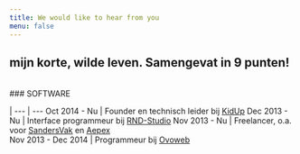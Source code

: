 ```yaml
---
title: We would like to hear from you
menu: false
---
```


## mijn korte, wilde leven. Samengevat in 9 punten! 
<br/>
### SOFTWARE

 | 
--- | --- 
Oct 2014 - Nu | Founder en technisch leider bij <a href='http://kidup.dk/'>KidUp</a>
Dec 2013 - Nu | Interface programmeur bij <a href='http://rnd-studio.com/'>RND-Studio</a>
Nov 2013 - Nu | Freelancer, o.a. voor <a href='http://sandersvak.nl/'>SandersVak</a> en <a href='http://aepex.nl/'>Aepex</a><br/>
Nov 2013 - Dec 2014 | Programmeur bij <a href='http://ovoweb.net/'>Ovoweb</a>
